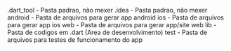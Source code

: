 .dart_tool
    - Pasta padrao, não mexer
.idea
    - Pasta padrao, não mexer
android
    - Pasta de arquivos para gerar app android
ios
    - Pasta de arquivos para gerar app ios
web
    - Pasta de arquivos para gerar app/site web
lib
    - Pasta de codigos em .dart (Area de desenvolvimento)
test
    - Pasta de arquivos para testes de funcionamento do app
